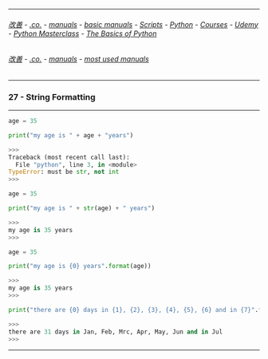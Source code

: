 

---

###### [改善](https://github.com/ttltrk/0C/blob/master/README.MD) - [.co.](https://github.com/ttltrk/PRG/blob/master/CODING.MD) - [manuals](https://github.com/ttltrk/PRG/blob/master/MAN.MD) - [basic manuals](https://github.com/ttltrk/PRG/blob/master/MANUALS.MD) - [Scripts](https://github.com/ttltrk/PRG/blob/master/PY/DOC/SC/SC.MD) - [Python](https://github.com/ttltrk/PRG/blob/master/PY/DOC/OPYM/OPYM.MD) - [Courses](https://github.com/ttltrk/PRG/blob/master/PY/DOC/OPYM/13/COURSES.MD) - [Udemy](https://github.com/ttltrk/PRG/blob/master/PY/DOC/OPYM/13/06/UDEMY.MD) - [Python Masterclass](https://github.com/ttltrk/PRG/blob/master/PY/DOC/PYMASCL/PYMASCL.MD) - [The Basics of Python](https://github.com/ttltrk/PRG/blob/master/PY/DOC/PYMASCL/05/05.MD)

###### [改善](https://github.com/ttltrk/0C/blob/master/README.MD) - [.co.](https://github.com/ttltrk/PRG/blob/master/CODING.MD) - [manuals](https://github.com/ttltrk/PRG/blob/master/MAN.MD) - [most used manuals](https://github.com/ttltrk/PRG/blob/master/MUM.MD) 

---

### 27 - String Formatting

---

```python
age = 35

print("my age is " + age + "years")

>>>
Traceback (most recent call last):
  File "python", line 3, in <module>
TypeError: must be str, not int
>>>
```

```python
age = 35

print("my age is " + str(age) + " years")

>>>
my age is 35 years
>>>
```

```python
age = 35

print("my age is {0} years".format(age))

>>>
my age is 35 years
>>>
```

```python
print("there are {0} days in {1}, {2}, {3}, {4}, {5}, {6} and in {7}".format(31, "Jan", "Feb", "Mrc", "Apr", "May", "Jun", "Jul"))

>>>
there are 31 days in Jan, Feb, Mrc, Apr, May, Jun and in Jul
>>>
```

---
